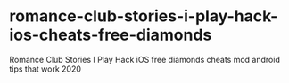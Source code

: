 # romance-club-stories-i-play-hack-ios-cheats-free-diamonds
Romance Club Stories I Play Hack iOS free diamonds cheats mod android tips that work 2020
